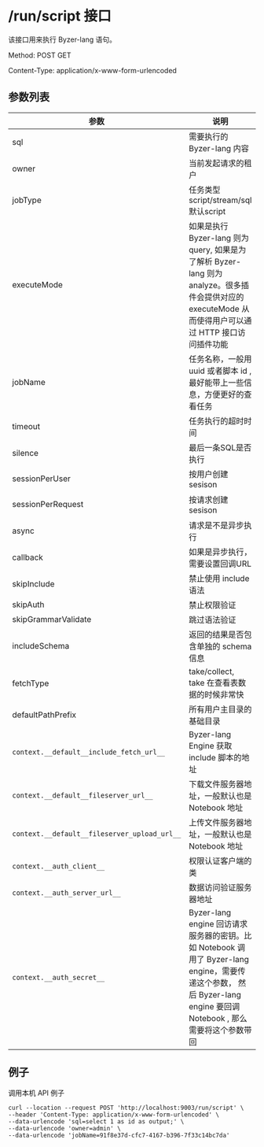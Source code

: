 # /run/script 接口

该接口用来执行 Byzer-lang 语句。

Method: POST GET

Content-Type: application/x-www-form-urlencoded

## 参数列表

| 参数 | 说明                                                                                                                       | 示例值 |
|----|--------------------------------------------------------------------------------------------------------------------------|-----|
| sql  | 需要执行的 Byzer-lang 内容                                                                                                      |     |
| owner  | 当前发起请求的租户                                                                                                                |     |
| jobType  | 任务类型 script/stream/sql  默认script                                                                                         |     |
| executeMode  | 如果是执行 Byzer-lang 则为 query, 如果是为了解析 Byzer-lang 则为 analyze。很多插件会提供对应的 executeMode 从而使得用户可以通过 HTTP 接口访问插件功能                 |     |
| jobName  | 任务名称，一般用 uuid 或者脚本 id ,最好能带上一些信息，方便更好的查看任务                                                                               |     |
| timeout  | 任务执行的超时时间                                                                                                                | 单位毫秒    |
| silence  | 最后一条SQL是否执行                                                                                                              | 默认为 false|
| sessionPerUser  | 按用户创建 sesison                                                                                                            | 默认为 true|
| sessionPerRequest  | 按请求创建 sesison                                                                                                            | 默认为 false,一般如果是调度请求，务必要将这个值设置为true|
| async  | 请求是不是异步执行                                                                                                                | 默认为 false|
| callback  | 如果是异步执行，需要设置回调URL                                                                                                        | |
| skipInclude  | 禁止使用 include 语法                                                                                                          | 默认false |
| skipAuth  | 禁止权限验证                                                                                                                   | 默认true  |
| skipGrammarValidate  | 跳过语法验证                                                                                                                   | 默认true  |
| includeSchema  | 返回的结果是否包含单独的 schema 信息                                                                                                   | 默认false  |
| fetchType  | take/collect, take 在查看表数据的时候非常快                                                                                          | 默认collect  |
| defaultPathPrefix  | 所有用户主目录的基础目录                                                                                                             |   |
| `context.__default__include_fetch_url__`  | Byzer-lang Engine 获取 include 脚本的地址                                                                                       | |
| `context.__default__fileserver_url__` | 下载文件服务器地址，一般默认也是 Notebook 地址                                                                                             |   |
| `context.__default__fileserver_upload_url__` | 上传文件服务器地址，一般默认也是 Notebook 地址                                                                                             |   |
| `context.__auth_client__` | 权限认证客户端的类                                                                                                                |  默认是streaming.dsl.auth.meta.client.MLSQLConsoleClient |
| `context.__auth_server_url__` | 数据访问验证服务器地址                                                                                                              |   |
| `context.__auth_secret__` | Byzer-lang engine 回访请求服务器的密钥。比如 Notebook 调用了 Byzer-lang engine，需要传递这个参数， 然后 Byzer-lang engine 要回调 Notebook , 那么需要将这个参数带回 |   |


## 例子
调用本机 API 例子
```shell
curl --location --request POST 'http://localhost:9003/run/script' \
--header 'Content-Type: application/x-www-form-urlencoded' \
--data-urlencode 'sql=select 1 as id as output;' \
--data-urlencode 'owner=admin' \
--data-urlencode 'jobName=91f8e37d-cfc7-4167-b396-7f33c14bc7da'
```